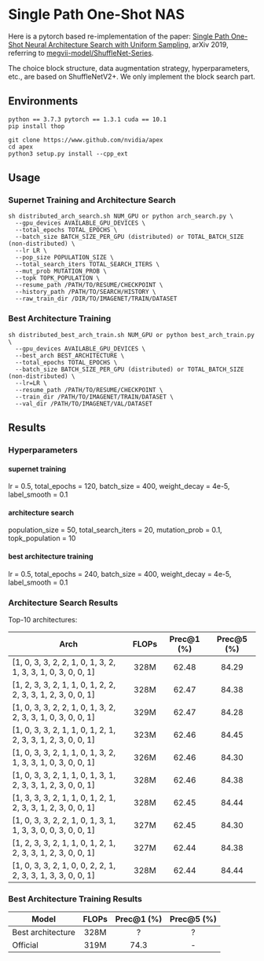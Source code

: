 # Single Path One-Shot NAS
Here is a pytorch based re-implementation of the paper: [Single Path One-Shot Neural Architecture Search with Uniform Sampling](https://arxiv.org/pdf/1904.00420.pdf), arXiv 2019, referring to [megvii-model/ShuffleNet-Series](https://github.com/megvii-model/ShuffleNet-Series).

The choice block structure, data augmentation strategy, hyperparameters, etc., are based on ShuffleNetV2+. We only implement the block search part.

## Environments
```shell
python == 3.7.3 pytorch == 1.3.1 cuda == 10.1
pip install thop

git clone https://www.github.com/nvidia/apex
cd apex
python3 setup.py install --cpp_ext
```

## Usage 
### Supernet Training and Architecture Search
```shell
sh distributed_arch_search.sh NUM_GPU or python arch_search.py \
  --gpu_devices AVAILABLE_GPU_DEVICES \
  --total_epochs TOTAL_EPOCHS \
  --batch_size BATCH_SIZE_PER_GPU (distributed) or TOTAL_BATCH_SIZE (non-distributed) \
  --lr LR \
  --pop_size POPULATION_SIZE \
  --total_search_iters TOTAL_SEARCH_ITERS \
  --mut_prob MUTATION_PROB \
  --topk TOPK_POPULATION \
  --resume_path /PATH/TO/RESUME/CHECKPOINT \
  --history_path /PATH/TO/SEARCH/HISTORY \
  --raw_train_dir /DIR/TO/IMAGENET/TRAIN/DATASET
```

### Best Architecture Training
```shell
sh distributed_best_arch_train.sh NUM_GPU or python best_arch_train.py \
  --gpu_devices AVAILABLE_GPU_DEVICES \
  --best_arch BEST_ARCHITECTURE \
  --total_epochs TOTAL_EPOCHS \
  --batch_size BATCH_SIZE_PER_GPU (distributed) or TOTAL_BATCH_SIZE (non-distributed) \
  --lr=LR \
  --resume_path /PATH/TO/RESUME/CHECKPOINT \
  --train_dir /PATH/TO/IMAGENET/TRAIN/DATASET \
  --val_dir /PATH/TO/IMAGENET/VAL/DATASET
```

## Results
### Hyperparameters
#### supernet training
lr = 0.5, total_epochs = 120, batch_size = 400, weight_decay = 4e-5, label_smooth = 0.1
#### architecture search
population_size = 50, total_search_iters = 20, mutation_prob = 0.1, topk_population = 10
#### best architecture training
lr = 0.5, total_epochs = 240, batch_size = 400, weight_decay = 4e-5, label_smooth = 0.1

### Architecture Search Results
Top-10 architectures:

| Arch | FLOPs | Prec@1 (%) | Prec@5 (%) |
| --- | :---: | :---: | :---: |
| [1, 0, 3, 3, 2, 2, 1, 0, 1, 3, 2, 1, 3, 3, 1, 0, 3, 0, 0, 1] | 328M | 62.48 | 84.29 |
| [1, 2, 3, 3, 2, 1, 1, 0, 1, 2, 2, 2, 3, 3, 1, 2, 3, 0, 0, 1] | 328M | 62.47 | 84.38 |
| [1, 0, 3, 3, 2, 2, 1, 0, 1, 3, 2, 2, 3, 3, 1, 0, 3, 0, 0, 1] | 329M | 62.47 | 84.28 |
| [1, 0, 3, 3, 2, 1, 1, 0, 1, 2, 1, 2, 3, 3, 1, 2, 3, 0, 0, 1] | 323M | 62.46 | 84.45 |
| [1, 0, 3, 3, 2, 1, 1, 0, 1, 3, 2, 1, 3, 3, 1, 0, 3, 0, 0, 1] | 326M | 62.46 | 84.30 |
| [1, 0, 3, 3, 2, 1, 1, 0, 1, 3, 1, 2, 3, 3, 1, 2, 3, 0, 0, 1] | 328M | 62.46 | 84.38 |
| [1, 3, 3, 3, 2, 1, 1, 0, 1, 2, 1, 2, 3, 3, 1, 2, 3, 0, 0, 1] | 328M | 62.45 | 84.44 |
| [1, 0, 3, 3, 2, 2, 1, 0, 1, 3, 1, 1, 3, 3, 0, 0, 3, 0, 0, 1] | 327M | 62.45 | 84.30 |
| [1, 2, 3, 3, 2, 1, 1, 0, 1, 2, 1, 2, 3, 3, 1, 2, 3, 0, 0, 1] | 327M | 62.44 | 84.38 |
| [1, 0, 3, 3, 2, 1, 0, 0, 2, 2, 1, 2, 3, 3, 1, 3, 3, 0, 0, 1] | 328M | 62.44 | 84.44 |

### Best Architecture Training Results
| Model | FLOPs |  Prec@1 (%) | Prec@5 (%) |
| --- | :---: | :---: | :---: |
| Best architecture | 328M | ? | ? |
| Official | 319M | 74.3 | - |
